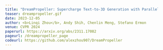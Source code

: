 ```yaml
---
title: "DreamPropeller: Supercharge Text-to-3D Generation with Parallel Sampling"
teaser: dreampropeller.gif
date: 2023-12-05
author: <b>Linqi Zhou</b>, Andy Shih, Chenlin Meng, Stefano Ermon
venue: CVPR 2024
paperurl: https://arxiv.org/abs/2311.17082
pageurl: /dreampropeller_page
codeurl: https://github.com/alexzhou907/DreamPropeller
---
```

